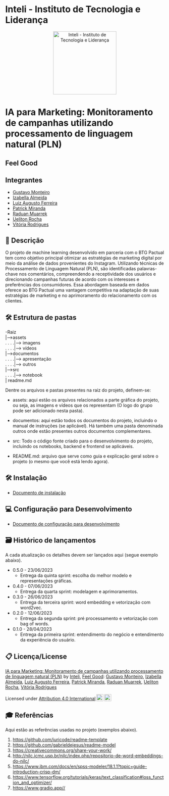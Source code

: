 # Inteli - Instituto de Tecnologia e Liderança 

<p align="center">
<a href= "https://www.inteli.edu.br/"><img src="https://s3.amazonaws.com/gupy5/production/companies/26702/career/63484/images/2022-04-28_16-56_logo.png" alt="Inteli - Instituto de Tecnologia e Liderança" border="0" width="200"></a>
</p>

# IA para Marketing: Monitoramento de campanhas utilizando processamento de linguagem natural (PLN)
  
## Feel Good

## Integrantes
- <a href="https://www.linkedin.com/in/gustavo-monteiro-1a499919a/">Gustavo Monteiro</a>
- <a href="https://www.linkedin.com/in/izabellaalmeida/">Izabella Almeida</a>
- <a href="https://www.linkedin.com/in/gutopompeo/">Luiz Augusto Ferreira</a>
- <a href="https://www.linkedin.com/in/patrick-miranda/">Patrick Miranda</a>
- <a href="https://www.linkedin.com/in/raduanmuarrek/">Raduan Muarrek</a>
- <a href="https://www.linkedin.com/in/uelitonrocha/">Ueliton Rocha</a>
- <a href="https://www.linkedin.com/in/vit%C3%B3ria-rodrigues-de-oliveira-bb955921b/">Vitória Rodrigues </a>

## 📜 Descrição

O projeto de machine learning desenvolvido em parceria com o BTG Pactual tem como objetivo principal otimizar as estratégias de marketing digital por meio da análise de dados provenientes do Instagram. Utilizando técnicas de Processamento de Linguagem Natural (PLN), são identificadas palavras-chave nos comentários, compreendendo a receptividade dos usuários e direcionando campanhas futuras de acordo com os interesses e preferências dos consumidores. Essa abordagem baseada em dados oferece ao BTG Pactual uma vantagem competitiva na adaptação de suas estratégias de marketing e no aprimoramento do relacionamento com os clientes.

## 🛠 Estrutura de pastas

-Raiz<br>
|-->assets<br>
. . . .|--> imagens <br>
. . . .|--> vídeos <br>
|-->documentos<br>
. . . .|--> apresentação <br>
. . . .|--> outros <br>
|-->src <br>
. . . .|--> notebook <br>
| readme.md<br>

Dentre os arquivos e pastas presentes na raiz do projeto, definem-se:

- assets: aqui estão os arquivos relacionados a parte gráfica do projeto, ou seja, as imagens e vídeos que os representam (O logo do grupo pode ser adicionado nesta pasta).

- documentos: aqui estão todos os documentos do projeto, incluindo o manual de instruções (se aplicável). Há também uma pasta denominada outros onde estão presentes outros documentos complementares.

- src: Todo o código fonte criado para o desenvolvimento do projeto, incluindo os notebooks, backend e frontend se aplicáveis.

- README.md: arquivo que serve como guia e explicação geral sobre o projeto (o mesmo que você está lendo agora).

## 🛠 Instalação
- <a href="https://drive.google.com/file/d/1HIrAl8GGkHPWqWt0Xvs-Ln9eMVLagISz/view?usp=drive_link">Documento de instalação</a>

## 💻 Configuração para Desenvolvimento
- <a href="https://drive.google.com/file/d/1HIrAl8GGkHPWqWt0Xvs-Ln9eMVLagISz/view?usp=drive_link">Documento de configuração para desenvolvimento</a>

## 🗃 Histórico de lançamentos

A cada atualização os detalhes devem ser lançados aqui (segue exemplo abaixo).

* 0.5.0 - 23/06/2023
    * Entrega da quinta sprint: escolha do melhor modelo e representações gráficas.
* 0.4.0 - 07/06/2023
    * Entrega da quarta sprint: modelagem e aprimoramentos.
* 0.3.0 - 26/06/2023
    * Entrega da terceira sprint: word embedding e vetorização com word2vec.
* 0.2.0 - 12/06/2023
    * Entrega da segunda sprint: pré processamento e vetorização com bag of words.
* 0.1.0 - 28/04/2023
    * Entrega da primeira sprint: entendimento do negócio e entendimento da experiência do usuário.

## 📋 Licença/License

<p xmlns:cc="http://creativecommons.org/ns#" xmlns:dct="http://purl.org/dc/terms/"><a property="dct:title" rel="cc:attributionURL" href="https://github.com/2023M6T4-Inteli">IA para Marketing: Monitoramento de campanhas utilizando processamento de linguagem natural (PLN)</a> by <a rel="cc:attributionURL dct:creator" property="cc:attributionName" href="https://github.com/InteliProjects">Inteli</a>, <a rel="cc:attributionURL dct:creator" property="cc:attributionName" href="https://github.com/2023M6T4-Inteli/Projeto01">Feel Good</a>: <a href="https://www.linkedin.com/in/gustavo-monteiro-1a499919a/">Gustavo Monteiro</a>, <a href="https://www.linkedin.com/in/izabellaalmeida/">Izabella Almeida</a>, <a href="https://www.linkedin.com/in/gutopompeo/">Luiz Augusto Ferreira</a>, <a href="https://www.linkedin.com/in/patrick-miranda/">Patrick Miranda</a>, <a href="https://www.linkedin.com/in/raduanmuarrek/">Raduan Muarrek</a>, <a href="https://www.linkedin.com/in/uelitonrocha/">Ueliton Rocha</a>, <a href="https://www.linkedin.com/in/vit%C3%B3ria-rodrigues-de-oliveira-bb955921b/">Vitória Rodrigues </a>

Licensed under <a href="http://creativecommons.org/licenses/by/4.0/?ref=chooser-v1" target="_blank" rel="license noopener noreferrer" style="display:inline-block;">Attribution 4.0 International<img style="height:22px!important;margin-left:3px;vertical-align:text-bottom;" src="https://mirrors.creativecommons.org/presskit/icons/cc.svg?ref=chooser-v1"><img style="height:22px!important;margin-left:3px;vertical-align:text-bottom;" src="https://mirrors.creativecommons.org/presskit/icons/by.svg?ref=chooser-v1"></a></p>

## 🎓 Referências

Aqui estão as referências usadas no projeto (exemplos abaixo).

1. <https://github.com/iuricode/readme-template>
2. <https://github.com/gabrieldejesus/readme-model>
3. <https://creativecommons.org/share-your-work/>
4. <http://nilc.icmc.usp.br/nilc/index.php/repositorio-de-word-embeddings-do-nilc/>
5. <https://www.ibm.com/docs/en/spss-modeler/18.1.1?topic=guide-introduction-crisp-dm/>
6. <https://www.tensorflow.org/tutorials/keras/text_classification#loss_function_and_optimizer/>
7. <https://www.gradio.app//>

